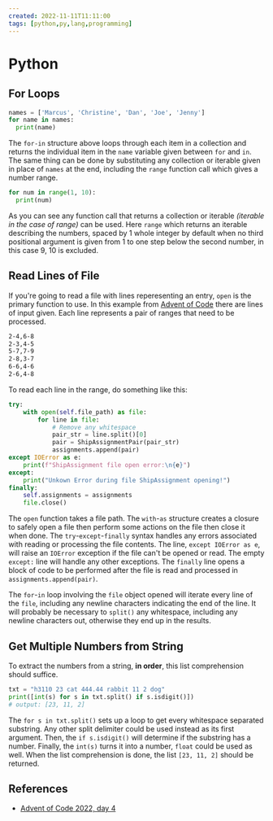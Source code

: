 ```yaml
---
created: 2022-11-11T11:11:00
tags: [python,py,lang,programming]
---
```

# Python

## For Loops

```python
names = ['Marcus', 'Christine', 'Dan', 'Joe', 'Jenny']
for name in names:
  print(name)
```

The `for-in` structure above loops through each item in a collection and
returns the individual item in the `name` variable given between `for` and `in`.
The same thing can be done by substituting any collection or
iterable given in place of `names` at the end,
including the `range` function call which gives a number range.

```python
for num in range(1, 10):
  print(num)
```

As you can see any function call that returns a collection or
iterable *(iterable in the case of range)* can be used.
Here `range` which returns an iterable describing the numbers,
spaced by 1 whole integer by default when no third positional argument
is given from 1 to one step below the second number, in this case 9, 10 is excluded.

## Read Lines of File

If you're going to read a file with lines reperesenting an entry,
`open` is the primary function to use.
In this example from [Advent of Code][aoc22-day4] there are lines of input given.
Each line represents a pair of ranges that need to be processed.

```txt
2-4,6-8
2-3,4-5
5-7,7-9
2-8,3-7
6-6,4-6
2-6,4-8
```

To read each line in the range, do something like this:


```python
try:
    with open(self.file_path) as file:
        for line in file:
            # Remove any whitespace
            pair_str = line.split()[0]
            pair = ShipAssignmentPair(pair_str)
            assignments.append(pair)
except IOError as e:
    print(f"ShipAssignment file open error:\n{e}")
except:
    print("Unkown Error during file ShipAssignment opening!")
finally:
    self.assignments = assignments
    file.close()
```

The `open` function takes a file path.
The `with`-`as` structure creates a closure to safely open a file then
perform some actions on the file then
close it when done.
The `try`-`except`-`finally` syntax handles any errors associated with reading or
processing the file contents.
The line, `except IOError as e`,
will raise an `IOError` exception if the file can't be opened or read.
The empty `except:` line will handle any other exceptions.
The `finally` line opens a block of code to be performed after
the file is read and processed in `assignments.append(pair)`.

The `for`-`in` loop involving the `file` object opened
will iterate every line of the `file`,
including any newline characters indicating the end of the line.
It will probably be necessary to `split()` any whitespace,
including any newline characters out, otherwise they end up in the results.

## Get Multiple Numbers from String

To extract the numbers from a string,
**in order**,
this list comprehension should suffice.

```python
txt = "h3110 23 cat 444.44 rabbit 11 2 dog"
print([int(s) for s in txt.split() if s.isdigit()])
# output: [23, 11, 2]
```

The `for s in txt.split()` sets up a loop to
get every whitespace separated substring.
Any other split delimiter could be used instead as its first argument.
Then, the `if s.isdigit()` will determine if the substring has a number.
Finally, the `int(s)` turns it into a number,
`float` could be used as well.
When the list comprehension is done,
the list `[23, 11, 2]` should be returned.

## References

* [Advent of Code 2022, day 4][aoc22-day4]

<!-- Hidden References -->
[aoc22-day4]: https://adventofcode.com/2022/day/4 "Advent of Code 2022, day 4"

